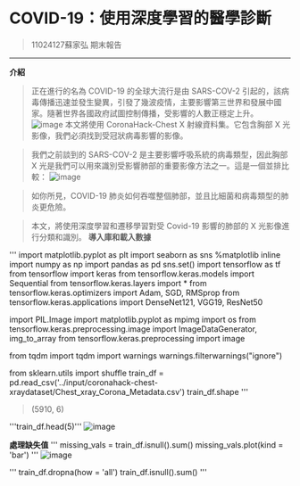 # COVID-19：使用深度學習的醫學診斷
>11024127蘇家弘 期末報告
---
**介紹**
>正在進行的名為 COVID-19 的全球大流行是由 SARS-COV-2 引起的，該病毒傳播迅速並發生變異，引發了幾波疫情，主要影響第三世界和發展中國家。隨著世界各國政府試圖控制傳播，受影響的人數正穩定上升。
![image]()
>本文將使用 CoronaHack-Chest X 射線資料集。它包含胸部 X 光影像，我們必須找到受冠狀病毒影響的影像。

>我們之前談到的 SARS-COV-2 是主要影響呼吸系統的病毒類型，因此胸部 X 光是我們可以用來識別受影響肺部的重要影像方法之一。這是一個並排比較：
![image]()

>如你所見，COVID-19 肺炎如何吞噬整個肺部，並且比細菌和病毒類型的肺炎更危險。

>本文，將使用深度學習和遷移學習對受 Covid-19 影響的肺部的 X 光影像進行分類和識別。
__導入庫和載入數據__

'''
import matplotlib.pyplot as plt
import seaborn as sns
%matplotlib inline
import numpy as np
import pandas as pd
sns.set()
import tensorflow as tf
from tensorflow import keras
from tensorflow.keras.models import Sequential
from tensorflow.keras.layers import  *
from tensorflow.keras.optimizers import Adam, SGD, RMSprop
from tensorflow.keras.applications import DenseNet121, VGG19, ResNet50

import PIL.Image
import matplotlib.pyplot as mpimg
import os
from tensorflow.keras.preprocessing.image import ImageDataGenerator, img_to_array
from tensorflow.keras.preprocessing import image

from tqdm import tqdm
import warnings
warnings.filterwarnings("ignore")

from sklearn.utils import shuffle
train_df = pd.read_csv('../input/coronahack-chest-xraydataset/Chest_xray_Corona_Metadata.csv')
train_df.shape
'''

> (5910, 6)

'''train_df.head(5)'''
![image]()

__處理缺失值__
'''
missing_vals = train_df.isnull().sum()
missing_vals.plot(kind = 'bar')
'''
![image]()

'''
train_df.dropna(how = 'all')
train_df.isnull().sum()
'''
